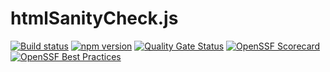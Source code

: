 # htmlSanityCheck.js

[![Build status](https://github.com/uniqueck/htmlSanityCheck.js/actions/workflows/ci.yaml/badge.svg?branch=main)](https://github.com/uniqueck/htmlSanityCheck.js/actions/workflows/ci.yaml)
[![npm version](http://img.shields.io/npm/v/htmlsanitycheck.svg)](https://www.npmjs.com/package/htmlsanitycheck)
[![Quality Gate Status](https://sonarcloud.io/api/project_badges/measure?project=uniqueck_htmlSanityCheck.js&metric=alert_status)](https://sonarcloud.io/summary/new_code?id=uniqueck_htmlSanityCheck.js)
[![OpenSSF Scorecard](https://api.scorecard.dev/projects/github.com/uniqueck/htmlSanityCheck.js/badge)](https://scorecard.dev/viewer/?uri=github.com/uniqueck/htmlSanityCheck.js)
[![OpenSSF Best Practices](https://www.bestpractices.dev/projects/9391/badge)](https://www.bestpractices.dev/projects/9391)